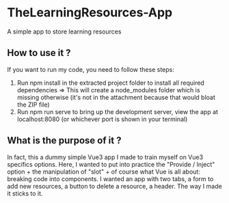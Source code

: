 # TheLearningResources-App
A simple app to store learning resources

## How to use it ?
If you want to run my code, you need to follow these steps:
1. Run npm install in the extracted project folder to install all required dependencies => This
will create a node_modules folder which is missing otherwise (it's not in the attachment because that would bloat the ZIP file)
2. Run npm run serve to bring up the development server, view the app at localhost:8080
(or whichever port is shown in your terminal)

## What is the purpose of it ?
In fact, this a dummy simple Vue3 app I made to train myself on Vue3 specifics options. Here, I wanted to put into practice the "Provide / Inject" option + the manipulation of "slot" + of course what Vue is all about: breaking code into components.
I wanted an app with two tabs, a form to add new resources, a button to delete a resource, a header.
The way I made it sticks to it. 
